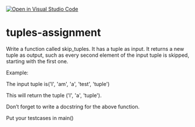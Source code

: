 [![Open in Visual Studio Code](https://classroom.github.com/assets/open-in-vscode-c66648af7eb3fe8bc4f294546bfd86ef473780cde1dea487d3c4ff354943c9ae.svg)](https://classroom.github.com/online_ide?assignment_repo_id=9502594&assignment_repo_type=AssignmentRepo)
# tuples-assignment

Write a function called skip_tuples.
It has a tuple as input. 
It returns a new tuple as output, 
such as every second element of the input tuple is skipped, 
starting with the first one. 

Example:

The input tuple is('I', 'am', 'a', 'test', 'tuple')

This will return the tuple ('I', 'a', 'tuple').

Don’t forget to write a docstring for the above function.

Put your testcases in main()
